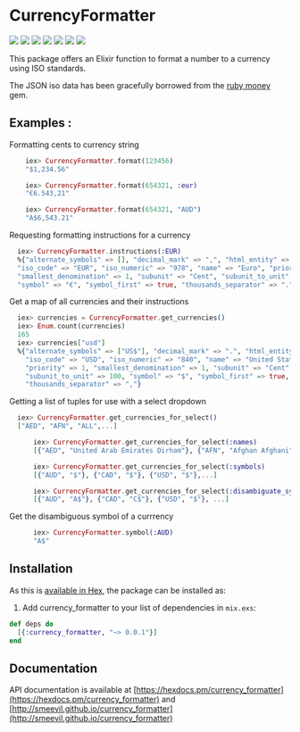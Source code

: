 # CurrencyFormatter
![](https://img.shields.io/hexpm/v/currency_formatter.svg) ![](https://img.shields.io/hexpm/dt/currency_formatter.svg) ![](https://img.shields.io/hexpm/dw/currency_formatter.svg) ![](https://img.shields.io/coveralls/smeevil/currency_formatter.svg) ![](https://img.shields.io/github/issues/smeevil/currency_formatter.svg) ![](https://img.shields.io/github/issues-pr/smeevil/currency_formatter.svg) ![](https://semaphoreci.com/api/v1/smeevil/currency_formatter/branches/master/shields_badge.svg)

This package offers an Elixir function to format a number to a currency using ISO standards.

The JSON iso data has been gracefully borrowed from the [ruby money](https://github.com/RubyMoney/money/blob/master/config/currency_iso.json) gem.

## Examples :

Formatting cents to currency string
```elixir
    iex> CurrencyFormatter.format(123456)
    "$1,234.56"

    iex> CurrencyFormatter.format(654321, :eur)
    "€6.543,21"

    iex> CurrencyFormatter.format(654321, "AUD")
    "A$6,543.21"
```

Requesting formatting instructions for a currency

```elixir
  iex> CurrencyFormatter.instructions(:EUR)
  %{"alternate_symbols" => [], "decimal_mark" => ",", "html_entity" => "&#x20AC;",
  "iso_code" => "EUR", "iso_numeric" => "978", "name" => "Euro", "priority" => 2,
  "smallest_denomination" => 1, "subunit" => "Cent", "subunit_to_unit" => 100,
  "symbol" => "€", "symbol_first" => true, "thousands_separator" => "."}

```

Get a map of all currencies and their instructions
```elixir
  iex> currencies = CurrencyFormatter.get_currencies()
  iex> Enum.count(currencies)
  165
  iex> currencies["usd"]
  %{"alternate_symbols" => ["US$"], "decimal_mark" => ".", "html_entity" => "$",
    "iso_code" => "USD", "iso_numeric" => "840", "name" => "United States Dollar",
    "priority" => 1, "smallest_denomination" => 1, "subunit" => "Cent",
    "subunit_to_unit" => 100, "symbol" => "$", "symbol_first" => true,
    "thousands_separator" => ","}
```

Getting a list of tuples for use with a select dropdown
```elixir
  iex> CurrencyFormatter.get_currencies_for_select()
  ["AED", "AFN", "ALL",...]
```

```elixir
      iex> CurrencyFormatter.get_currencies_for_select(:names)
      [{"AED", "United Arab Emirates Dirham"}, {"AFN", "Afghan Afghani"} , {"ALL", "Albanian Lek"}, ...]

```
```elixir
      iex> CurrencyFormatter.get_currencies_for_select(:symbols)
      [{"AUD", "$"}, {"CAD", "$"}, {"USD", "$"},...]

```
```elixir
      iex> CurrencyFormatter.get_currencies_for_select(:disambiguate_symbols)
      [{"AUD", "A$"}, {"CAD", "C$"}, {"USD", "$"}, ...]
```

Get the disambiguous symbol of a currrency
```elixir
      iex> CurrencyFormatter.symbol(:AUD)
      "A$"
```
## Installation

As this is [available in Hex](https://hex.pm/docs/publish), the package can be installed as:

1. Add currency_formatter to your list of dependencies in `mix.exs`:

```elixir
def deps do
  [{:currency_formatter, "~> 0.0.1"}]
end
```

## Documentation

API documentation is available at [https://hexdocs.pm/currency_formatter](https://hexdocs.pm/currency_formatter) and [http://smeevil.github.io/currency_formatter](http://smeevil.github.io/currency_formatter)


